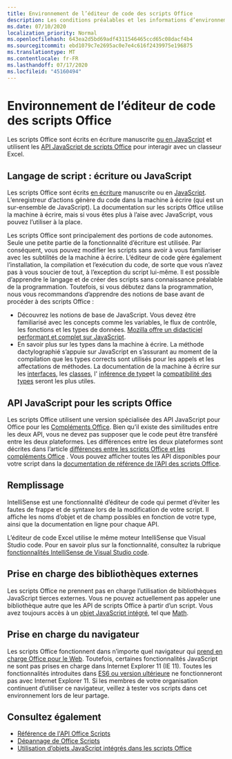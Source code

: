 ```yaml
---
title: Environnement de l’éditeur de code des scripts Office
description: Les conditions préalables et les informations d’environnement pour les scripts Office dans Excel sur le Web.
ms.date: 07/10/2020
localization_priority: Normal
ms.openlocfilehash: 643ea2d5bd69adf4311546465ccd65c08dacf4b4
ms.sourcegitcommit: ebd1079c7e2695ac0e7e4c616f2439975e196875
ms.translationtype: MT
ms.contentlocale: fr-FR
ms.lasthandoff: 07/17/2020
ms.locfileid: "45160494"
---
```

# <a name="office-scripts-code-editor-environment"></a>Environnement de l’éditeur de code des scripts Office

Les scripts Office sont écrits en écriture manuscrite [ou en JavaScript](#scripting-language-typescript-or-javascript) et utilisent les [API JavaScript de scripts Office](#office-scripts-javascript-api) pour interagir avec un classeur Excel.

## <a name="scripting-language-typescript-or-javascript"></a>Langage de script : écriture ou JavaScript

Les scripts Office sont écrits [en écriture](https://www.typescriptlang.org/docs/home.html) manuscrite ou en [JavaScript](https://developer.mozilla.org/docs/Web/JavaScript). L’enregistreur d’actions génère du code dans la machine à écrire (qui est un sur-ensemble de JavaScript). La documentation sur les scripts Office utilise la machine à écrire, mais si vous êtes plus à l’aise avec JavaScript, vous pouvez l’utiliser à la place.

Les scripts Office sont principalement des portions de code autonomes. Seule une petite partie de la fonctionnalité d’écriture est utilisée. Par conséquent, vous pouvez modifier les scripts sans avoir à vous familiariser avec les subtilités de la machine à écrire. L’éditeur de code gère également l’installation, la compilation et l’exécution du code, de sorte que vous n’avez pas à vous soucier de tout, à l’exception du script lui-même. Il est possible d’apprendre le langage et de créer des scripts sans connaissance préalable de la programmation. Toutefois, si vous débutez dans la programmation, nous vous recommandons d’apprendre des notions de base avant de procéder à des scripts Office :

- Découvrez les notions de base de JavaScript. Vous devez être familiarisé avec les concepts comme les variables, le flux de contrôle, les fonctions et les types de données. [Mozilla offre un didacticiel performant et complet sur JavaScript](https://developer.mozilla.org/docs/Web/JavaScript/Guide/Introduction).
- En savoir plus sur les types dans la machine à écrire. La méthode dactylographié s’appuie sur JavaScript en s’assurant au moment de la compilation que les types corrects sont utilisés pour les appels et les affectations de méthodes. La documentation de la machine à écrire sur les [interfaces](https://www.typescriptlang.org/docs/handbook/interfaces.html), les [classes](https://www.typescriptlang.org/docs/handbook/classes.html), l' [inférence de type](https://www.typescriptlang.org/docs/handbook/type-inference.html)et la [compatibilité des types](https://www.typescriptlang.org/docs/handbook/type-compatibility.html) seront les plus utiles.

## <a name="office-scripts-javascript-api"></a>API JavaScript pour les scripts Office

Les scripts Office utilisent une version spécialisée des API JavaScript pour Office pour les [Compléments Office](/office/dev/add-ins/overview/index). Bien qu’il existe des similitudes entre les deux API, vous ne devez pas supposer que le code peut être transféré entre les deux plateformes. Les différences entre les deux plateformes sont décrites dans l’article [différences entre les scripts Office et les compléments Office](../resources/add-ins-differences.md#apis) . Vous pouvez afficher toutes les API disponibles pour votre script dans la [documentation de référence de l’API des scripts Office](/javascript/api/office-scripts/overview).

## <a name="intellisense"></a>Remplissage

IntelliSense est une fonctionnalité d’éditeur de code qui permet d’éviter les fautes de frappe et de syntaxe lors de la modification de votre script. Il affiche les noms d’objet et de champ possibles en fonction de votre type, ainsi que la documentation en ligne pour chaque API.

L’éditeur de code Excel utilise le même moteur IntelliSense que Visual Studio code. Pour en savoir plus sur la fonctionnalité, consultez la rubrique [fonctionnalités IntelliSense de Visual Studio code](https://code.visualstudio.com/docs/editor/intellisense#_intellisense-features).

## <a name="external-library-support"></a>Prise en charge des bibliothèques externes

Les scripts Office ne prennent pas en charge l’utilisation de bibliothèques JavaScript tierces externes. Vous ne pouvez actuellement pas appeler une bibliothèque autre que les API de scripts Office à partir d’un script. Vous avez toujours accès à un [objet JavaScript intégré](../develop/javascript-objects.md), tel que [Math](https://developer.mozilla.org/docs/Web/JavaScript/Reference/Global_Objects/Math).

## <a name="browser-support"></a>Prise en charge du navigateur

Les scripts Office fonctionnent dans n’importe quel navigateur qui [prend en charge Office pour le Web](https://support.microsoft.com/office/ad1303e0-a318-47aa-b409-d3a5eb44e452). Toutefois, certaines fonctionnalités JavaScript ne sont pas prises en charge dans Internet Explorer 11 (IE 11). Toutes les fonctionnalités introduites dans [ES6 ou version ultérieure](https://www.w3schools.com/Js/js_es6.asp) ne fonctionneront pas avec Internet Explorer 11. Si les membres de votre organisation continuent d’utiliser ce navigateur, veillez à tester vos scripts dans cet environnement lors de leur partage.

## <a name="see-also"></a>Consultez également

- [Référence de l'API Office Scripts](/javascript/api/office-scripts/overview)
- [Dépannage de Office Scripts](../testing/troubleshooting.md)
- [Utilisation d’objets JavaScript intégrés dans les scripts Office](../develop/javascript-objects.md)
